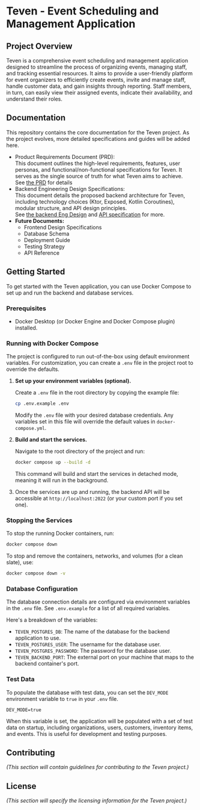 # **Teven \- Event Scheduling and Management Application**

## **Project Overview**

Teven is a comprehensive event scheduling and management application designed to streamline the process of organizing events, managing staff, and tracking essential resources. It aims to provide a user-friendly platform for event organizers to efficiently create events, invite and manage staff, handle customer data, and gain insights through reporting. Staff members, in turn, can easily view their assigned events, indicate their availability, and understand their roles.

## **Documentation**

This repository contains the core documentation for the Teven project. As the project evolves, more detailed specifications and guides will be added here.

* Product Requirements Document (PRD):  
  This document outlines the high-level requirements, features, user personas, and functional/non-functional specifications for Teven. It serves as the single source of truth for what Teven aims to achieve.  
  See [the PRD](PRD.md) for details
* Backend Engineering Design Specifications:  
  This document details the proposed backend architecture for Teven, including technology choices (Ktor, Exposed, Kotlin Coroutines), modular structure, and API design principles.  
  See [the backend Eng Design](BACKEND-DESIGN.md) and [API specification](API.md) for more.
* **Future Documents:**  
  * Frontend Design Specifications  
  * Database Schema  
  * Deployment Guide  
  * Testing Strategy  
  * API Reference

## **Getting Started**

To get started with the Teven application, you can use Docker Compose to set up and run the backend and database services.

### Prerequisites

*   Docker Desktop (or Docker Engine and Docker Compose plugin) installed.

### Running with Docker Compose

The project is configured to run out-of-the-box using default environment variables. For customization, you can create a `.env` file in the project root to override the defaults.

1.  **Set up your environment variables (optional).**

    Create a `.env` file in the root directory by copying the example file:

    ```bash
    cp .env.example .env
    ```

    Modify the `.env` file with your desired database credentials. Any variables set in this file will override the default values in `docker-compose.yml`.

2.  **Build and start the services.**

    Navigate to the root directory of the project and run:

    ```bash
    docker compose up --build -d
    ```

    This command will build and start the services in detached mode, meaning it will run in the background.

3.  Once the services are up and running, the backend API will be accessible at `http://localhost:2022` (or your custom port if you set one).

### Stopping the Services

To stop the running Docker containers, run:

```bash
docker compose down
```

To stop and remove the containers, networks, and volumes (for a clean slate), use:

```bash
docker compose down -v
```

### Database Configuration

The database connection details are configured via environment variables in the `.env` file. See `.env.example` for a list of all required variables.

Here's a breakdown of the variables:

*   `TEVEN_POSTGRES_DB`: The name of the database for the backend application to use.
*   `TEVEN_POSTGRES_USER`: The username for the database user.
*   `TEVEN_POSTGRES_PASSWORD`: The password for the database user.
*   `TEVEN_BACKEND_PORT`: The external port on your machine that maps to the backend container's port.

### Test Data

To populate the database with test data, you can set the `DEV_MODE` environment variable to `true` in your `.env` file.

```
DEV_MODE=true
```

When this variable is set, the application will be populated with a set of test data on startup, including organizations, users, customers, inventory items, and events. This is useful for development and testing purposes.

## **Contributing**

*(This section will contain guidelines for contributing to the Teven project.)*

## **License**

*(This section will specify the licensing information for the Teven project.)*
